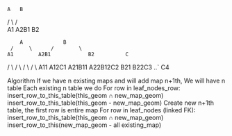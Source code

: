 
    A   B
   / \ / \
  A1 A2B1 B2   


        A             B
     /     \      /        \
    A1        A2B1            B2          C
  /  \      /      \         /  \        / \ 
A11 A12C1  A21B11 A22B12C2  B21 B22C3   ..` C4

Algorithm
If we have n existing maps and will add map n+1th, 
We will have n table
Each existing n table we do
For row in leaf_nodes_row:
    insert_row_to_this_table(this_geom ∩ new_map_geom)
    insert_row_to_this_table(this_geom - new_map_geom)
Create new n+1th table, the first row is entire map
For row in leaf_nodes (linked FK):
    insert_row_to_this_table(this_geom ∩ new_map_geom)
    insert_row_to_this(new_map_geom - all existing_map)
